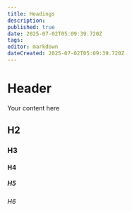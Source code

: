 ```yaml
---
title: Headings
description: 
published: true
date: 2025-07-02T05:09:39.720Z
tags: 
editor: markdown
dateCreated: 2025-07-02T05:09:39.720Z
---
```


# Header
Your content here
## H2

### H3

#### H4

##### H5

###### H6


